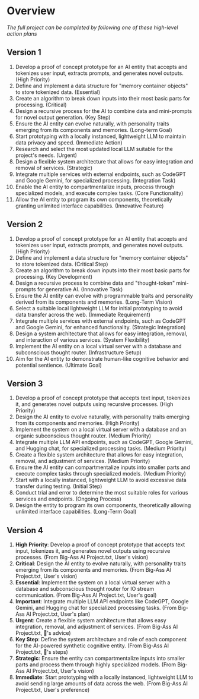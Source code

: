 # Overview

*The full project can be completed by following one of these high-level action plans*

## Version 1

1. Develop a proof of concept prototype for an AI entity that accepts and tokenizes user input, extracts prompts, and generates novel outputs. (High Priority)
2. Define and implement a data structure for "memory container objects" to store tokenized data. (Essential)
3. Create an algorithm to break down inputs into their most basic parts for processing. (Critical)
4. Design a recursive process for the AI to combine data and mini-prompts for novel output generation. (Key Step)
5. Ensure the AI entity can evolve naturally, with personality traits emerging from its components and memories. (Long-term Goal)
6. Start prototyping with a locally instanced, lightweight LLM to maintain data privacy and speed. (Immediate Action)
7. Research and select the most updated local LLM suitable for the project's needs. (Urgent)
8. Design a flexible system architecture that allows for easy integration and removal of services. (Strategic)
9. Integrate multiple services with external endpoints, such as CodeGPT and Google Gemini, for specialized processing. (Integration Task)
10. Enable the AI entity to compartmentalize inputs, process through specialized models, and execute complex tasks. (Core Functionality)
11. Allow the AI entity to program its own components, theoretically granting unlimited interface capabilities. (Innovative Feature)

## Version 2

1. Develop a proof of concept prototype for an AI entity that accepts and tokenizes user input, extracts prompts, and generates novel outputs. (High Priority)
2. Define and implement a data structure for "memory container objects" to store tokenized data. (Critical Step)
3. Create an algorithm to break down inputs into their most basic parts for processing. (Key Development)
4. Design a recursive process to combine data and "thought-token" mini-prompts for generative AI. (Innovative Task)
5. Ensure the AI entity can evolve with programmable traits and personality derived from its components and memories. (Long-Term Vision)
6. Select a suitable local lightweight LLM for initial prototyping to avoid data transfer across the web. (Immediate Requirement)
7. Integrate multiple services with external endpoints, such as CodeGPT and Google Gemini, for enhanced functionality. (Strategic Integration)
8. Design a system architecture that allows for easy integration, removal, and interaction of various services. (System Flexibility)
9. Implement the AI entity on a local virtual server with a database and subconscious thought router. (Infrastructure Setup)
10. Aim for the AI entity to demonstrate human-like cognitive behavior and potential sentience. (Ultimate Goal)

## Version 3

1. Develop a proof of concept prototype that accepts text input, tokenizes it, and generates novel outputs using recursive processes. (High Priority)
2. Design the AI entity to evolve naturally, with personality traits emerging from its components and memories. (High Priority)
3. Implement the system on a local virtual server with a database and an organic subconscious thought router. (Medium Priority)
4. Integrate multiple LLM API endpoints, such as CodeGPT, Google Gemini, and Hugging chat, for specialized processing tasks. (Medium Priority)
5. Create a flexible system architecture that allows for easy integration, removal, and adjustment of services. (Medium Priority)
6. Ensure the AI entity can compartmentalize inputs into smaller parts and execute complex tasks through specialized models. (Medium Priority)
7. Start with a locally instanced, lightweight LLM to avoid excessive data transfer during testing. (Initial Step)
8. Conduct trial and error to determine the most suitable roles for various services and endpoints. (Ongoing Process)
9. Design the entity to program its own components, theoretically allowing unlimited interface capabilities. (Long-Term Goal)

## Version 4

1. **High Priority**: Develop a proof of concept prototype that accepts text input, tokenizes it, and generates novel outputs using recursive processes. (From Big-Ass AI Project.txt, User's vision)
2. **Critical**: Design the AI entity to evolve naturally, with personality traits emerging from its components and memories. (From Big-Ass AI Project.txt, User's vision)
3. **Essential**: Implement the system on a local virtual server with a database and subconscious thought router for IO stream communication. (From Big-Ass AI Project.txt, User's goal)
4. **Important**: Integrate multiple LLM API endpoints like CodeGPT, Google Gemini, and Hugging chat for specialized processing tasks. (From Big-Ass AI Project.txt, User's plan)
5. **Urgent**: Create a flexible system architecture that allows easy integration, removal, and adjustment of services. (From Big-Ass AI Project.txt, 🤖's advice)
6. **Key Step**: Define the system architecture and role of each component for the AI-powered synthetic cognitive entity. (From Big-Ass AI Project.txt, 🤖's steps)
7. **Strategic**: Ensure the entity can compartmentalize inputs into smaller parts and process them through highly specialized models. (From Big-Ass AI Project.txt, User's vision)
8. **Immediate**: Start prototyping with a locally instanced, lightweight LLM to avoid sending large amounts of data across the web. (From Big-Ass AI Project.txt, User's preference)
